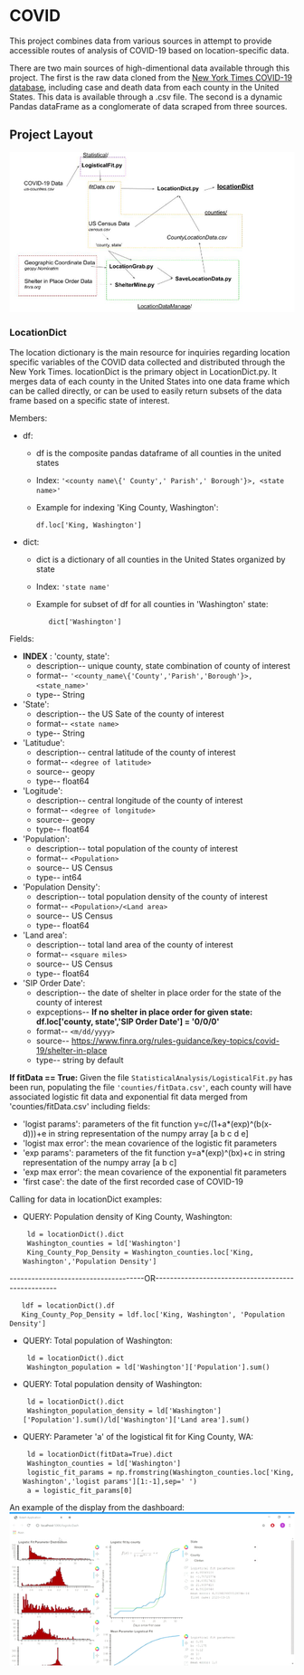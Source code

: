# COVID
This project combines data from various sources in attempt to provide accessible routes of analysis of COVID-19 based on location-specific data. 

There are two main sources of high-dimentional data available through this project. The first is the raw data cloned from the [New York Times COVID-19 database](https://github.com/nytimes/covid-19-data), including case and death data from each county in the United States. This data is available through a .csv file. The second is a dynamic Pandas dataFrame as a conglomerate of data scraped from three sources. 



## Project Layout

![text](https://github.com/SamTabbutt/COVID/blob/master/Display/Layout.jpg)

### LocationDict
The location dictionary is the main resource for inquiries regarding location specific variables of the COVID data collected and distributed through the New York Times. locationDict is the primary object in LocationDict.py. It merges data of each county in the United States into one data frame which can be called directly, or can be used to easily return subsets of the data frame based on a specific state of interest. 

Members:
- df:
  - df is the composite pandas dataframe of all counties in the united states
  - Index: ```'<county name\{' County',' Parish',' Borough'}>, <state name>'```
  - Example for indexing 'King County, Washington':
 
        df.loc['King, Washington']
 
- dict:
  - dict is a dictionary of all counties in the United States organized by state     
  - Index: ```'state name'```    
  - Example for subset of df for all counties in 'Washington' state:
       
           dict['Washington']

Fields:
- **INDEX** : 'county, state':
  - description-- unique county, state combination of county of interest
  - format-- ```'<county_name\{'County','Parish','Borough'}>, <state_name>'``` 
  - type-- String
- 'State':
  - description-- the US Sate of the county of interest
  - format-- ```<state name>```
  - type-- String
- 'Latitudue':
  - description-- central latitude of the county of interest
  - format-- ```<degree of latitude>```
  - source-- geopy
  - type-- float64
- 'Logitude':
  - description-- central longitude of the county of interest
  - format-- ```<degree of longitude>```
  - source-- geopy
  - type-- float64
- 'Population':
  - description-- total population of the county of interest
  - format-- ```<Population>```
  - source-- US Census
  - type-- int64
- 'Population Density':
  - description-- total population density of the county of interest
  - format-- ```<Population>/<Land area>```
  - source-- US Census
  - type-- float64
- 'Land area':
  - description-- total land area of the county of interest
  - format-- ```<square miles>```
  - source-- US Census
  - type-- float64
- 'SIP Order Date':
  - description-- the date of shelter in place order for the state of the county of interest
  - expceptions-- **If no shelter in place order for given state: df.loc['county, state','SIP Order Date'] = '0/0/0'**
  - format-- ```<m/dd/yyyy>```
  - source-- https://www.finra.org/rules-guidance/key-topics/covid-19/shelter-in-place
  - type-- string by default
   
**If fitData == True:** Given the file ```StatisticalAnalysis/LogisticalFit.py``` has been run, populating the file ```'counties/fitData.csv'```, each county will have associated logistic fit data and exponential fit data merged from 'counties/fitData.csv' including fields:
- 'logist params': parameters of the fit function y=c/(1+a*(exp)^(b(x-d)))+e in string representation of the numpy array [a b c d e]
- 'logist max error': the mean covarience of the logistic fit parameters
- 'exp params': parameters of the fit function y=a*(exp)^(bx)+c in string representation of the numpy array [a b c]
- 'exp max error': the mean covarience of the exponential fit parameters
- 'first case': the date of the first recorded case of COVID-19

Calling for data in locationDict examples:
- QUERY: Population density of King County, Washington:
   
       ld = locationDict().dict
       Washington_counties = ld['Washington']
       King_County_Pop_Density = Washington_counties.loc['King, Washington','Population Density']
-------------------------------------OR---------------------------------------------------
       
       ldf = locationDict().df
       King_County_Pop_Density = ldf.loc['King, Washington', 'Population Density']
       
- QUERY: Total population of Washington:

       ld = locationDict().dict
       Washington_population = ld['Washington']['Population'].sum()

- QUERY: Total population density of Washington:

       ld = locationDict().dict
       Washington_population_density = ld['Washington']['Population'].sum()/ld['Washington']['Land area'].sum()

- QUERY: Parameter 'a' of the logistical fit for King County, WA:

       ld = locationDict(fitData=True).dict
       Washington_counties = ld['Washington']
       logistic_fit_params = np.fromstring(Washington_counties.loc['King, Washington','logist params'][1:-1],sep=' ')
       a = logistic_fit_params[0]


An example of the display from the dashboard:
![text](https://github.com/SamTabbutt/COVID/blob/master/Display/Ex.gif)
